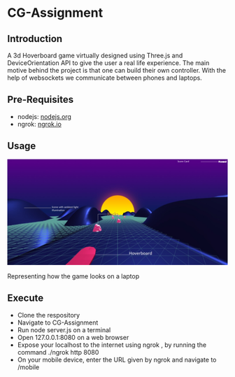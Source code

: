 # CG-Assignment

## Introduction
A 3d Hoverboard game virtually designed using Three.js and DeviceOrientation API to give the user a real life experience. The main motive behind the project is that one can build their own controller. With the help of websockets we communicate between phones and laptops. 

## Pre-Requisites
- nodejs: [nodejs.org](nodejs.org)
- ngrok: [ngrok.io](ngrok.com)

## Usage
<img src="final.jpg">

Representing how the game looks on a laptop

## Execute
- Clone the respository
- Navigate to CG-Assignment
- Run node server.js on a terminal
- Open 127.0.0.1:8080 on a web browser 
- Expose your localhost to the internet using ngrok , by running the command   ./ngrok http 8080
- On your mobile device, enter the URL given by ngrok and navigate to /mobile
